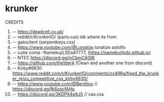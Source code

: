 # krunker
CREDITS
1.	  -- https://deadcell.co.uk/
2.    -- reddit/r/KrunkerIO/ (paris.css) idk where its from 
3.    -- gatoclient (serpentkeys.css)
4.    -- https://www.youtube.com/@Lunatize lunatize astolfo
5.    -- cutie comp -NamekujiLSDs#7777, (https://namekujilsds.github.io)
6.    -- NTEC https://discord.gg/jnCbmCAStK
7.    -- https://github.com/the1der4 (Clean and another one from discord)
8.    -- Kirby#6630 https://www.reddit.com/r/KrunkerIO/comments/zx496g/fixed_the_krunker_reizu_competitive_css_kirby6630/ 
9.    -- https://www.youtube.com/@Benittoo  //  https://discord.gg/fk6zqcfAHp
10.   -- https://discord.gg/3KDPX4p6J5 // cas.css
